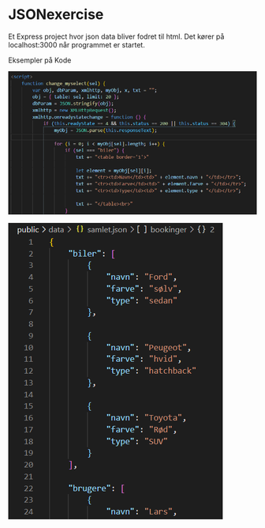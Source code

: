 # JSONexercise

Et Express project hvor json data bliver fodret til html. Det kører på localhost:3000 når programmet er startet. 

Eksempler på Kode

![Alt text](./billeder/billede1.PNG)

![Alt text](./billeder/billede2.PNG)
